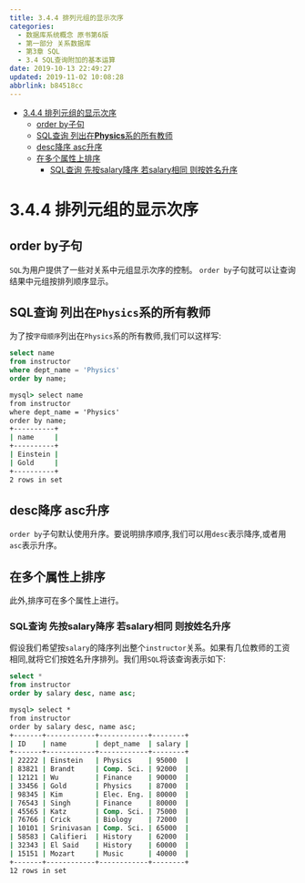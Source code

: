 ```yaml
---
title: 3.4.4 排列元组的显示次序
categories: 
  - 数据库系统概念 原书第6版
  - 第一部分 关系数据库
  - 第3章 SQL
  - 3.4 SQL查询附加的基本运算
date: 2019-10-13 22:49:27
updated: 2019-11-02 10:08:28
abbrlink: b84518cc
---
```

- [3.4.4 排列元组的显示次序](/ReadingNotes/b84518cc/#3-4-4-排列元组的显示次序)
    - [order by子句](/ReadingNotes/b84518cc/#order-by子句)
    - [SQL查询 列出在**Physics**系的所有教师](/ReadingNotes/b84518cc/#SQL查询-列出在Physics系的所有教师)
    - [desc降序  asc升序](/ReadingNotes/b84518cc/#desc降序-asc升序)
    - [在多个属性上排序](/ReadingNotes/b84518cc/#在多个属性上排序)
        - [SQL查询 先按salary降序 若salary相同 则按姓名升序](/ReadingNotes/b84518cc/#SQL查询-先按salary降序-若salary相同-则按姓名升序)

<!--more-->
<script src="https://cdn.bootcss.com/jquery/3.4.0/jquery.slim.min.js"></script>
<script>$(document).ready(function () {$(".post-body > ul:nth-child(1)").hide();});</script>

<!--end-->
<!--SSTStart-->
# 3.4.4 排列元组的显示次序 #
## order by子句 ##
`SQL`为用户提供了一些对关系中元组显示次序的控制。 `order by`子句就可以让查询结果中元组按排列顺序显示。
## SQL查询 列出在`Physics`系的所有教师 ##
为了按`字母顺序`列出在`Physics`系的所有教师,我们可以这样写:
```sql
select name
from instructor
where dept_name = 'Physics'
order by name;
```
```cmd
mysql> select name
from instructor
where dept_name = 'Physics'
order by name;
+----------+
| name     |
+----------+
| Einstein |
| Gold     |
+----------+
2 rows in set
```
## desc降序  asc升序 ##
`order by`子句默认使用升序。要说明排序顺序,我们可以用`desc`表示降序,或者用`asc`表示升序。
## 在多个属性上排序 ##
此外,排序可在多个属性上进行。
### SQL查询 先按salary降序 若salary相同 则按姓名升序 ###
假设我们希望按`salary`的降序列出整个`instructor`关系。如果有几位教师的工资相同,就将它们按姓名升序排列。我们用`SQL`将该查询表示如下:
```sql
select *
from instructor
order by salary desc, name asc;
```
```cmd
mysql> select *
from instructor
order by salary desc, name asc;
+-------+------------+------------+--------+
| ID    | name       | dept_name  | salary |
+-------+------------+------------+--------+
| 22222 | Einstein   | Physics    | 95000  |
| 83821 | Brandt     | Comp. Sci. | 92000  |
| 12121 | Wu         | Finance    | 90000  |
| 33456 | Gold       | Physics    | 87000  |
| 98345 | Kim        | Elec. Eng. | 80000  |
| 76543 | Singh      | Finance    | 80000  |
| 45565 | Katz       | Comp. Sci. | 75000  |
| 76766 | Crick      | Biology    | 72000  |
| 10101 | Srinivasan | Comp. Sci. | 65000  |
| 58583 | Califieri  | History    | 62000  |
| 32343 | El Said    | History    | 60000  |
| 15151 | Mozart     | Music      | 40000  |
+-------+------------+------------+--------+
12 rows in set
```
<!--SSTStop-->

